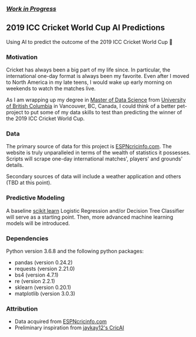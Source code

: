 ### _[Work in Progress](https://github.com/talhaadnan100/2019-ICC-Cricket-World-Cup-AI-Predictions/issues/1)_

## 2019 ICC Cricket World Cup AI Predictions

Using AI to predict the outcome of the 2019 ICC Cricket World Cup :cricket:

### Motivation

Cricket has always been a big part of my life since. In particular, the international one-day format is always been my favorite. Even after I moved to North America in my late teens, I would wake up early morning on weekends to watch the matches live.

As I am wrapping up my degree in [Master of Data Science](https://masterdatascience.ubc.ca/) from [University of British Columbia](http://www.ubc.ca/) in Vancouver, BC, Canada, I could think of a better pet-project to put some of my data skills to test than predicting the winner of the 2019 ICC Cricket World Cup.

### Data

The primary source of data for this project is [ESPNcricinfo.com](ESPNcricinfo.com). The website is truly unparalleled in terms of the wealth of statistics it possesses. Scripts will scrape one-day international matches', players' and grounds' details.

Secondary sources of data will include a weather application and others (TBD at this point).

### Predictive Modeling

A baseline [scikit learn](https://scikit-learn.org/stable/index.html) Logistic Regression and/or Decision Tree Classifier will serve as a starting point. Then, more advanced machine learning models will be introduced.

### Dependencies

Python version 3.6.8 and the following python packages:
- pandas (version 0.24.2)
- requests (version 2.21.0)
- bs4 (version 4.7.1)
- re (version 2.2.1)
- sklearn (version 0.20.1)
- matplotlib (version 3.0.3)

### Attribution

- Data acquired from [ESPNcricinfo.com](ESPNcricinfo.com)
- Preliminary inspiration from [jaykay12's CricAI](https://github.com/jaykay12/CricAI)
